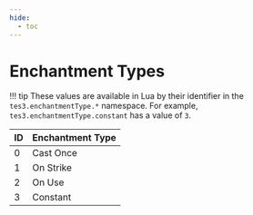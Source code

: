 ```yaml
---
hide:
  - toc
---
```


# Enchantment Types

!!! tip
	These values are available in Lua by their identifier in the `tes3.enchantmentType.*` namespace. For example, `tes3.enchantmentType.constant` has a value of `3`.

ID | Enchantment Type
-- | -----------------
0  | Cast Once
1  | On Strike
2  | On Use
3  | Constant